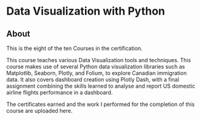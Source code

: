 # Data Visualization with Python

## About
This is the eight of the ten Courses in the certification. 

This course teaches various Data Visualization tools and techniques. This course makes use of several Python data visualization libraries such as Matplotlib, Seaborn, Plotly, and Folium, to explore Canadian immigration data. It also covers dashboard creation using Plotly Dash, with a final assignment combining the skills learned to analyse and report US domestic airline flights performance in a dashboard.

The certificates earned and the work I performed for the completion of this course are uploaded here. 